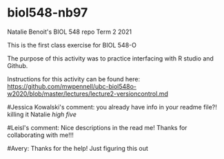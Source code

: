 # biol548-nb97
Natalie Benoit's BIOL 548 repo
Term 2 2021

This is the first class exercise for BIOL 548-O

The purpose of this activity was to practice interfacing with R studio and Github. 

Instructions for this activity can be found here: https://github.com/mwpennell/ubc-biol548o-w2020/blob/master/lectures/lecture2-versioncontrol.md

#Jessica Kowalski's comment: you already have info in your readme file?! killing it Natalie *high five*

#Leisl's comment: Nice descriptions in the read me! Thanks for collaborating with me!!!

#Avery: Thanks for the help! Just figuring this out